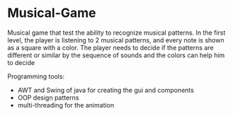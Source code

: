 # Musical-Game
Musical game that test the ability to recognize musical patterns.
In the first level, the player is listening to 2 musical patterns, and every note is shown as a square with 
a color. The player needs to decide if the patterns are different or similar by the sequence of sounds and the colors 
can help him to decide

Programming tools:
- AWT and Swing of java for creating the gui and components
- OOP design patterns
- multi-threading for the animation
